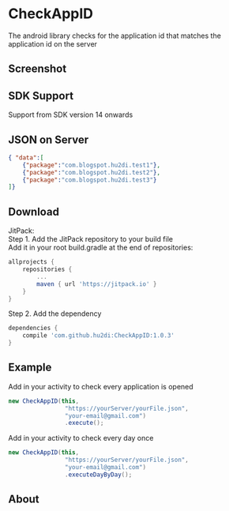 # CheckAppID
The android library checks for the application id that matches the application id on the server
## Screenshot

## SDK Support
Support from SDK version 14 onwards
## JSON on Server
```json
{ "data":[
	{"package":"com.blogspot.hu2di.test1"},
	{"package":"com.blogspot.hu2di.test2"},
	{"package":"com.blogspot.hu2di.test3"}
]}
```
## Download
JitPack:<br>
Step 1. Add the JitPack repository to your build file<br>
Add it in your root build.gradle at the end of repositories:
```groovy
allprojects {
	repositories {
		...
		maven { url 'https://jitpack.io' }
	}
}
```
Step 2. Add the dependency
```groovy
dependencies {
    compile 'com.github.hu2di:CheckAppID:1.0.3'
}
```
## Example
Add in your activity to check every application is opened
```java
new CheckAppID(this,
                "https://yourServer/yourFile.json",
                "your-email@gmail.com")
                .execute();
```
Add in your activity to check every day once
```java
new CheckAppID(this,
                "https://yourServer/yourFile.json",
                "your-email@gmail.com")
                .executeDayByDay();
```
## About

